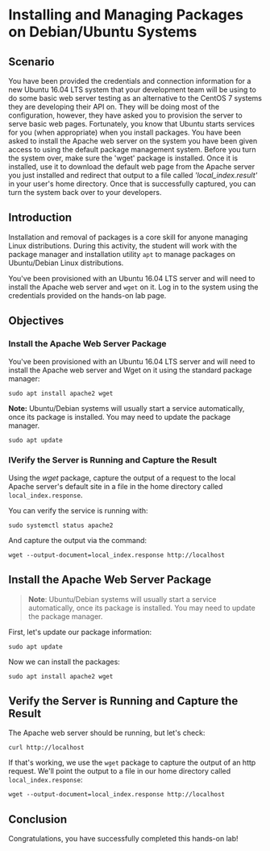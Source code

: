 ﻿
# Installing and Managing Packages on Debian/Ubuntu Systems

## Scenario

You have been provided the credentials and connection information for a new Ubuntu 16.04 LTS system that your development team will be using to do some basic web server testing as an alternative to the CentOS 7 systems they are developing their API on. They will be doing most of the configuration, however, they have asked you to provision the server to serve basic web pages. Fortunately, you know that Ubuntu starts services for you (when appropriate) when you install packages. You have been asked to install the Apache web server on the system you have been given access to using the default package management system. Before you turn the system over, make sure the 'wget' package is installed. Once it is installed, use it to download the default web page from the Apache server you just installed and redirect that output to a file called _'local_index.result'_ in your user's home directory. Once that is successfully captured, you can turn the system back over to your developers.

## Introduction

Installation and removal of packages is a core skill for anyone managing Linux distributions. During this activity, the student will work with the package manager and installation utility  `apt`  to manage packages on Ubuntu/Debian Linux distributions.

You've been provisioned with an Ubuntu 16.04 LTS server and will need to install the Apache web server and  `wget`  on it. Log in to the system using the credentials provided on the hands-on lab page.

## Objectives
### Install the Apache Web Server Package

You've been provisioned with an Ubuntu 16.04 LTS server and will need to install the Apache web server and Wget on it using the standard package manager:

`sudo apt install apache2 wget`

**Note:**  Ubuntu/Debian systems will usually start a service automatically, once its package is installed. You may need to update the package manager.

`sudo apt update`

### IVerify the Server is Running and Capture the Result

Using the  _wget_  package, capture the output of a request to the local Apache server's default site in a file in the home directory called  `local_index.response`.

You can verify the service is running with:

`sudo systemctl status apache2`

And capture the output via the command:

`wget --output-document=local_index.response http://localhost`

## Install the Apache Web Server Package

> **Note**: Ubuntu/Debian systems will usually start a service automatically, once its package is installed. You may need to update the package manager.

First, let's update our package information:

`sudo apt update`

Now we can install the packages:

`sudo apt install apache2 wget`

## Verify the Server is Running and Capture the Result

The Apache web server should be running, but let's check:

`curl http://localhost`

If that's working, we use the  `wget`  package to capture the output of an http request. We'll point the output to a file in our home directory called  `local_index.response`:

`wget --output-document=local_index.response http://localhost`

## Conclusion

Congratulations, you have successfully completed this hands-on lab!
